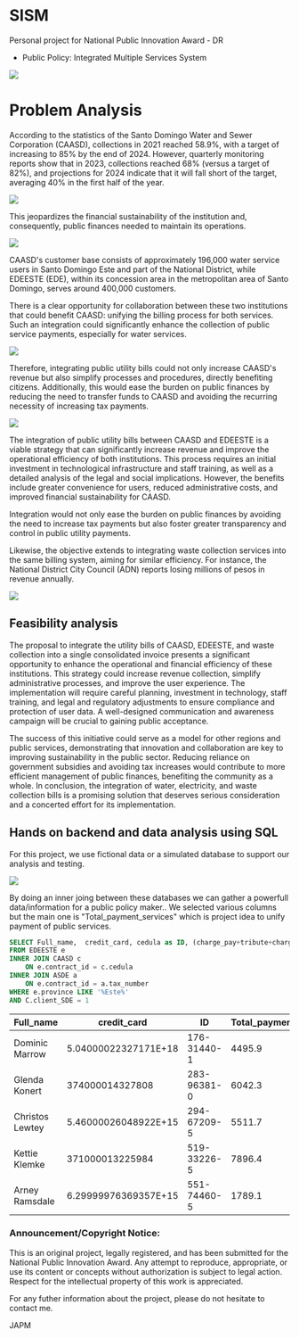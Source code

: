# SISM
Personal project for National Public Innovation Award - DR

* Public Policy: Integrated Multiple Services System

![](https://github.com/julioalexp/SISM/blob/main/Captura.PNG)

# Problem Analysis

According to the statistics of the Santo Domingo Water and Sewer Corporation (CAASD), collections in 2021 reached 58.9%, with a target of increasing to 85% by the end of 2024. However, quarterly monitoring reports show that in 2023, collections reached 68% (versus a target of 82%), and projections for 2024 indicate that it will fall short of the target, averaging 40% in the first half of the year.

![](https://github.com/julioalexp/SISM/blob/main/Imagen2.png)

This jeopardizes the financial sustainability of the institution and, consequently, public finances needed to maintain its operations.

![](https://github.com/julioalexp/SISM/blob/main/Imagen3.png)

CAASD's customer base consists of approximately 196,000 water service users in Santo Domingo Este and part of the National District, while EDEESTE (EDE), within its concession area in the metropolitan area of Santo Domingo, serves around 400,000 customers.  

There is a clear opportunity for collaboration between these two institutions that could benefit CAASD: unifying the billing process for both services. Such an integration could significantly enhance the collection of public service payments, especially for water services.

![](https://github.com/julioalexp/SISM/blob/main/Imagen4.png)

Therefore, integrating public utility bills could not only increase CAASD's revenue but also simplify processes and procedures, directly benefiting citizens. Additionally, this would ease the burden on public finances by reducing the need to transfer funds to CAASD and avoiding the recurring necessity of increasing tax payments.

![](https://github.com/julioalexp/SISM/blob/main/Imagen5.png)

The integration of public utility bills between CAASD and EDEESTE is a viable strategy that can significantly increase revenue and improve the operational efficiency of both institutions. This process requires an initial investment in technological infrastructure and staff training, as well as a detailed analysis of the legal and social implications. However, the benefits include greater convenience for users, reduced administrative costs, and improved financial sustainability for CAASD.  

Integration would not only ease the burden on public finances by avoiding the need to increase tax payments but also foster greater transparency and control in public utility payments.

Likewise, the objective extends to integrating waste collection services into the same billing system, aiming for similar efficiency. For instance, the National District City Council (ADN) reports losing millions of pesos in revenue annually.

![](https://github.com/julioalexp/SISM/blob/main/Imagen6.png)

## Feasibility analysis

The proposal to integrate the utility bills of CAASD, EDEESTE, and waste collection into a single consolidated invoice presents a significant opportunity to enhance the operational and financial efficiency of these institutions. This strategy could increase revenue collection, simplify administrative processes, and improve the user experience. The implementation will require careful planning, investment in technology, staff training, and legal and regulatory adjustments to ensure compliance and protection of user data. A well-designed communication and awareness campaign will be crucial to gaining public acceptance.

The success of this initiative could serve as a model for other regions and public services, demonstrating that innovation and collaboration are key to improving sustainability in the public sector. Reducing reliance on government subsidies and avoiding tax increases would contribute to more efficient management of public finances, benefiting the community as a whole. In conclusion, the integration of water, electricity, and waste collection bills is a promising solution that deserves serious consideration and a concerted effort for its implementation.

## Hands on backend and data analysis using SQL

For this project, we use fictional data or a simulated database to support our analysis and testing.

![](https://github.com/julioalexp/SISM/blob/main/Diagrama%20de%20Venn%20(2).png)

By doing an inner joing between these databases we can gather a powerfull data/information for a public policy maker..
We selected various columns but the main one is "Total_payment_services" which is project idea to unify payment of public services.

```sql
SELECT Full_name,  credit_card, cedula as ID, (charge_pay+tribute+charge_today) as Total_payment_services
FROM EDEESTE e
INNER JOIN CAASD c
	ON e.contract_id = c.cedula
INNER JOIN ASDE a
	ON e.contract_id = a.tax_number
WHERE e.province LIKE '%Este%'
AND C.client_SDE = 1
```
| Full_name       | credit_card          | ID          | Total_payment_services |
|-----------------|----------------------|-------------|------------------------|
| Dominic Marrow  | 5.04000022327171E+18 | 176-31440-1 | 4495.9                 |
| Glenda Konert   | 374000014327808      | 283-96381-0 | 6042.3                 |
| Christos Lewtey | 5.46000026048922E+15 | 294-67209-5 | 5511.7                 |
| Kettie Klemke   | 371000013225984      | 519-33226-5 | 7896.4                 |
| Arney Ramsdale  | 6.29999976369357E+15 | 551-74460-5 | 1789.1                 |

### Announcement/Copyright Notice:
This is an original project, legally registered, and has been submitted for the National Public Innovation Award. Any attempt to reproduce, appropriate, or use its content or concepts without authorization is subject to legal action. Respect for the intellectual property of this work is appreciated.

For any futher information about the project, please do not hesitate to contact me.

JAPM
